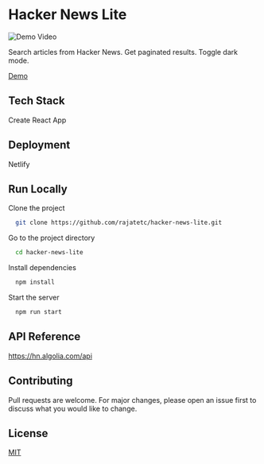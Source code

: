 
# Hacker News Lite

![Demo Video](https://media.giphy.com/media/aBR4eL4FFjgU7DCqid/giphy.gif)

Search articles from Hacker News. 
Get paginated results. 
Toggle dark mode.

[Demo](https://hackers-news-lite.netlify.app/)

## Tech Stack

Create React App


## Deployment

Netlify

  
## Run Locally

Clone the project

```bash
  git clone https://github.com/rajatetc/hacker-news-lite.git
```

Go to the project directory

```bash
  cd hacker-news-lite
```

Install dependencies

```bash
  npm install
```

Start the server

```bash
  npm run start
```


## API Reference

https://hn.algolia.com/api


## Contributing
Pull requests are welcome. For major changes, please open an issue first to discuss what you would like to change.

  
## License

[MIT](https://choosealicense.com/licenses/mit/)

  
  

  
